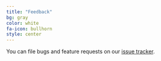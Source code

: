 ```yaml
---
title: "Feedback"
bg: gray
color: white
fa-icon: bullhorn
style: center
---
```


You can file bugs and feature requests on our [issue tracker][tracker].

[tracker]: https://github.com/dart-atom/dartlang/issues
